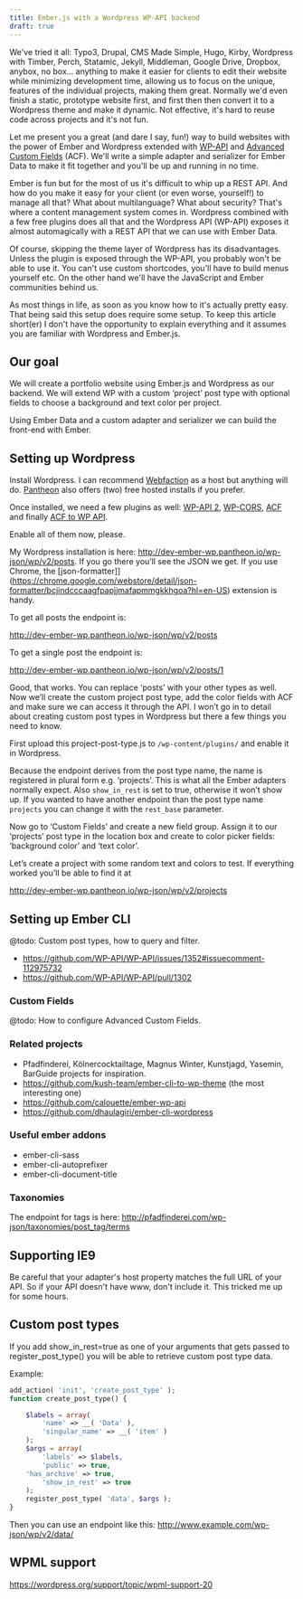 ```yaml
---
title: Ember.js with a Wordpress WP-API backend
draft: true
---
```


We've tried it all: Typo3, Drupal, CMS Made Simple, Hugo, Kirby, Wordpress with Timber, Perch, Statamic, Jekyll, Middleman, Google Drive, Dropbox, anybox, no box… anything to make it easier for clients to edit their website while minimizing development time, allowing us to focus on the unique, features of the individual projects, making them great. Normally we'd even finish a static, prototype website first, and first then then convert it to a Wordpress theme and make it dynamic. Not effective, it's hard to reuse code across projects and it's not fun.

Let me present you a great (and dare I say, fun!) way to build websites with the power of Ember and Wordpress extended with [WP-API](http://wp-api.org/) and [Advanced Custom Fields](http://www.advancedcustomfields.com/) (ACF). We'll write a simple adapter and serializer for Ember Data to make it fit together and you'll be up and running in no time.

Ember is fun but for the most of us it's difficult to whip up a REST API. And how do you make it easy for your client (or even worse, yourself!) to manage all that? What about multilanguage? What about security? That's where a content management system comes in. Wordpress combined with a few free plugins does all that and the Wordpress API (WP-API) exposes it almost automagically with a REST API that we can use with Ember Data.

Of course, skipping the theme layer of Wordpress has its disadvantages. Unless the plugin is exposed through the WP-API, you probably won't be able to use it. You can't use custom shortcodes, you'll have to build menus yourself etc. On the other hand we'll have the JavaScript and Ember communities behind us.

As most things in life, as soon as you know how to it's actually pretty easy. That being said this setup does require some setup. To keep this article short(er) I don't have the opportunity to explain everything and it assumes you are familiar with Wordpress and Ember.js.

## Our goal

We will create a portfolio website using Ember.js and Wordpress as our backend. We will extend WP with a custom ‘project’ post type with optional fields to choose a background and text color per project.

Using Ember Data and a custom adapter and serializer we can build the front-end with Ember.

## Setting up Wordpress

Install Wordpress. I can recommend [Webfaction](https://webfaction.com) as a host but anything will do. [Pantheon](https://pantheon.io) also offers (two) free hosted installs if you prefer.

Once installed, we need a few plugins as well: [WP-API 2](http://v2.wp-api.org/), [WP-CORS](https://wordpress.org/plugins/wp-cors/), [ACF](http://www.advancedcustomfields.com/) and finally [ACF to WP API](https://wordpress.org/plugins/acf-to-wp-api/).

Enable all of them now, please.

My Wordpress installation is here: http://dev-ember-wp.pantheon.io/wp-json/wp/v2/posts. If you go there you’ll see the JSON we get. If you use Chrome, the [json-formatter]](https://chrome.google.com/webstore/detail/json-formatter/bcjindcccaagfpapjjmafapmmgkkhgoa?hl=en-US) extension is handy.

To get all posts the endpoint is:

http://dev-ember-wp.pantheon.io/wp-json/wp/v2/posts

To get a single post the endpoint is:

http://dev-ember-wp.pantheon.io/wp-json/wp/v2/posts/1

Good, that works. You can replace ‘posts’ with your other types as well. Now we’ll create the custom project post type, add the color fields with ACF and make sure we can access it through the API. I won’t go in to detail about creating custom post types in Wordpress but there a few things you need to know.

First upload this project-post-type.js to `/wp-content/plugins/` and enable it in Wordpress.

Because the endpoint derives from the post type name, the name is registered in plural form e.g. ‘projects’. This is what all the Ember adapters normally expect. Also `show_in_rest` is set to true, otherwise it won’t show up. If you wanted to have another endpoint than the post type name `projects` you can change it with the `rest_base` parameter.

Now go to ‘Custom Fields’ and create a new field group. Assign it to our ‘projects’ post type in the location box and create to color picker fields: ‘background color’ and ‘text color’.

Let’s create a project with some random text and colors to test. If everything worked you’ll be able to find it at

http://dev-ember-wp.pantheon.io/wp-json/wp/v2/projects


## Setting up Ember CLI

@todo: Custom post types, how to query and filter.

- https://github.com/WP-API/WP-API/issues/1352#issuecomment-112975732
- https://github.com/WP-API/WP-API/pull/1302

### Custom Fields

@todo: How to configure Advanced Custom Fields.

### Related projects

- Pfadfinderei, Kölnercocktailtage, Magnus Winter, Kunstjagd, Yasemin, BarGuide projects for inspiration.
- https://github.com/kush-team/ember-cli-to-wp-theme (the most interesting one)
- https://github.com/calouette/ember-wp-api
- https://github.com/dhaulagiri/ember-cli-wordpress

### Useful ember addons

- ember-cli-sass
- ember-cli-autoprefixer
- ember-cli-document-title

### Taxonomies

The endpoint for tags is here: http://pfadfinderei.com/wp-json/taxonomies/post_tag/terms

## Supporting IE9

Be careful that your adapter's host property matches the full URL of your API. So if your API doesn't have www, don't include it. This tricked me up for some hours.

## Custom post types

If you add show_in_rest=true as one of your arguments that gets passed to register_post_type() you will be able to retrieve custom post type data.

Example:

```php
add_action( 'init', 'create_post_type' );
function create_post_type() {

    $labels = array(
        'name' => __( 'Data' ),
        'singular_name' => __( 'item' )
    );
    $args = array(
        'labels' => $labels,
        'public' => true,
	'has_archive' => true,
        'show_in_rest' => true
    );
    register_post_type( 'data', $args );
}
```

Then you can use an endpoint like this: http://www.example.com/wp-json/wp/v2/data/

## WPML support

https://wordpress.org/support/topic/wpml-support-20
